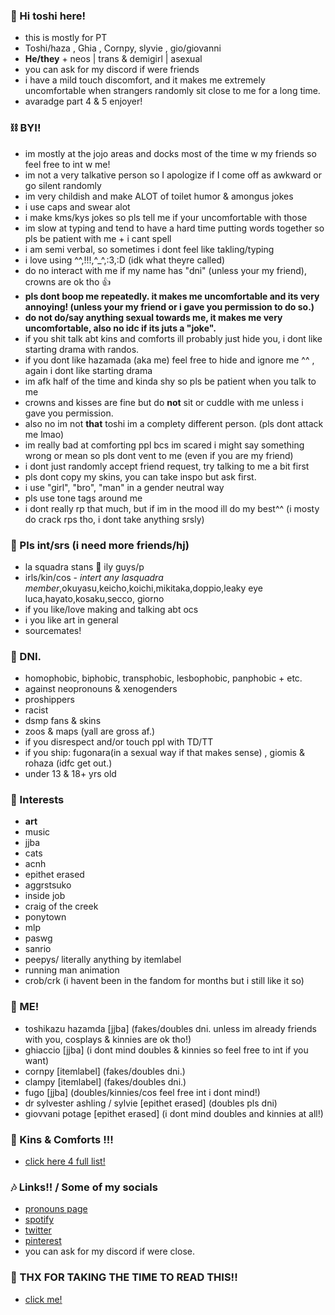 ### 🦇 Hi toshi here!

- this is mostly for PT 
- Toshi/haza , Ghia , Cornpy, slyvie , gio/giovanni
- **He/they** + neos | trans & demigirl | asexual 
- you can ask for my discord if were friends 
- i have a mild touch discomfort, and it makes me extremely uncomfortable when strangers randomly sit close to me for a long time.
- avaradge part 4 & 5 enjoyer!

### ⛓ BYI!
- im mostly at the jojo areas and docks most of the time w my friends so feel free to int w me!
- im not a very talkative person so I apologize if I come off as awkward or go silent randomly
- im very childish and make ALOT of toilet humor & amongus jokes
- i use caps and swear alot
- i make kms/kys jokes so pls tell me if your uncomfortable with those
- im slow at typing and tend to have a hard time putting words together so pls be patient with me + i cant spell
- i am semi verbal, so sometimes i dont feel like takling/typing
- i love using ^^,!!!,^_^,:3,:D (idk what theyre called)
- do no interact with me if my name has "dni" (unless your my friend), crowns are ok tho 👍
- **pls dont boop me repeatedly. it makes me uncomfortable and its very annoying! (unless your my friend or i gave you permission to do so.)**
- **do not do/say anything sexual towards me, it makes me very uncomfortable, also no idc if its juts a "joke".** 
- if you shit talk abt kins and comforts ill probably just hide you, i dont like starting drama with randos.
- if you dont like hazamada (aka me) feel free to hide and ignore me ^^ , again i dont like starting drama
- im afk half of the time and kinda shy so pls be patient when you talk to me
- crowns and kisses are fine but do **not** sit or cuddle with me unless i gave you permission.
- also no im not **that** toshi im a complety different person. (pls dont attack me lmao)
- im really bad at comforting ppl bcs im scared i might say something wrong or mean so pls dont vent to me (even if you are my friend)
- i dont just randomly accept friend request, try talking to me a bit first
- pls dont copy my skins, you can take inspo but ask first.
- i use "girl", "bro", "man" in a gender neutral way
- pls use tone tags around me
- i dont really rp that much, but if im in the mood ill do my best^^ (i mosty do crack rps tho, i dont take anything srsly)


### 💌 Pls int/srs (i need more friends/hj)
- la squadra stans 👑 ily guys/p
- irls/kin/cos - *intert any lasquadra member*,okuyasu,keicho,koichi,mikitaka,doppio,leaky eye luca,hayato,kosaku,secco, giorno
- if you like/love making and talking abt ocs
- i you like art in general
- sourcemates!

### 💢 DNI.
- homophobic, biphobic, transphobic, lesbophobic, panphobic + etc.
- against neopronouns & xenogenders
- proshippers
- racist
- dsmp fans & skins
- zoos & maps (yall are gross af.)
- if you disrespect and/or touch ppl with TD/TT
- if you ship: fugonara(in a sexual way if that makes sense) , giomis & rohaza (idfc get out.)
- under 13 & 18+ yrs old

### 🦷 Interests
- **art**
- music 
- jjba
- cats
- acnh
- epithet erased
- aggrstsuko
- inside job
- craig of the creek 
- ponytown
- mlp
- paswg
- sanrio 
- peepys/ literally anything by itemlabel
- running man animation
- crob/crk (i havent been in the fandom for months but i still like it so)

### 💫 ME!
- toshikazu hazamda [jjba] (fakes/doubles dni. unless im already friends with you, cosplays & kinnies are ok tho!)
- ghiaccio [jjba] (i dont mind doubles & kinnies so feel free to int if you want)
- cornpy [itemlabel] (fakes/doubles dni.)
- clampy [itemlabel] (fakes/doubles dni.)
- fugo [jjba] (doubles/kinnies/cos feel free int i dont mind!)
- dr sylvester ashling / sylvie [epithet erased] (doubles pls dni)
- giovvani potage [epithet erased] (i dont mind doubles and kinnies at all!)

### 💉 Kins & Comforts !!!
- [click here 4 full list!](https://www.pinterest.ph/S0ym1k/me-kins-%2B-comforts/)

### 🎶 Links!! / Some of my socials
- [pronouns page](https://en.pronouns.page/@Toshiiii)
- [spotify](https://open.spotify.com/user/31ltsj6j3a5xqf622igf2ml5vkv4)
- [twitter](https://twitter.com/Soy_Toshi) 
- [pinterest](https://www.pinterest.ph/S0ym1k/_saved/)
- you can ask for my discord if were close.

### 📎 THX FOR TAKING THE TIME TO READ THIS!!
- [click me!](https://youtu.be/dQw4w9WgXcQ)
